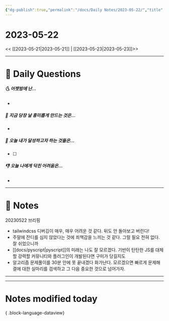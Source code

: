 ```yaml
---
{"dg-publish":true,"permalink":"/docs/Daily Notes/2023-05-22/","title":"2023-05-22","tags":[" DailyNote "]}
---
```



# 2023-05-22

<< [[2023-05-21\|2023-05-21]] | [[2023-05-23\|2023-05-23]]>>

---

# 📅 Daily Questions

##### 🌜 어젯밤에 난...

- 

##### 🙌 지금 당장 날 흥미롭게 만드는 것은...

- 

##### 🚀 오늘 내가 달성하고자 하는 것들은...

- [ ] 

##### 👎 오늘 나에게 닥친 어려움은...

- 

---

# 📝 Notes

20230522 브리핑 
- tailwindcss 디버깅이 매우, 매우 어려운 것 같다. 뒤도 안 돌아보고 버린다! 
- 주말에 잔디를 심지 않았다는 것에 죄책감을 느끼는 것 같다. 그럴 필요 전혀 없다. 잘 쉬었으니까 
- [[docs/pyscript\|pyscript]]의 미래는 나도 잘 모르겠다. 기반이 탄탄한 JS를 대체할 강력할 커뮤니티와 플러그인이 개발된다면 구미가 당길지도 
- 알고리즘 문제풀이를 30분 안에 못 끝내겠다 화가난다. 모르겠으면 빠르게 문제해결에 대한 실마리를 검색하고 그 다음 중요한 것으로 넘어가자.

___



---

# Notes modified today


{ .block-language-dataview}
